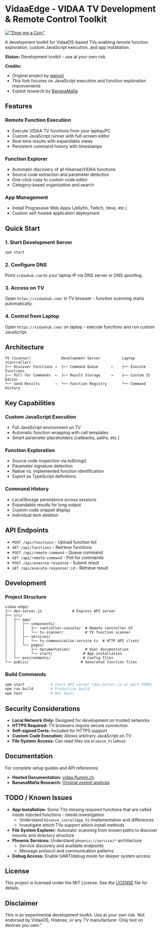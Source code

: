 # VidaaEdge - VIDAA TV Development & Remote Control Toolkit

[!["Drop me a Coin"](https://coindrop.to/embed-button.png)](https://coindrop.to/weinzii)

A development toolkit for VidaaOS-based TVs enabling remote function exploration, custom JavaScript execution, and app installation.

**Status:** Development toolkit - use at your own risk.

**Credits:**

- Original project by [weinzii](https://github.com/weinzii/vidaa-edge)
- This fork focuses on JavaScript execution and function exploration improvements
- Exploit research by [BananaMafia](https://bananamafia.dev/post/hisensehax/)

## Features

### Remote Function Execution

- Execute VIDAA TV functions from your laptop/PC
- Custom JavaScript runner with full-screen editor
- Real-time results with expandable views
- Persistent command history with timestamps

### Function Explorer

- Automatic discovery of all Hisense/VIDAA functions
- Source code extraction and parameter detection
- One-click copy to custom code editor
- Category-based organization and search

### App Management

- Install Progressive Web Apps (Jellyfin, Twitch, Vevo, etc.)
- Custom self-hosted application deployment

## Quick Start

### 1. Start Development Server

```bash
npm start
```

### 2. Configure DNS

Point `vidaahub.com` to your laptop IP via DNS server or DNS spoofing.

### 3. Access on TV

Open `https://vidaahub.com/` in TV browser - function scanning starts automatically.

### 4. Control from Laptop

Open `https://vidaahub.com/` on laptop - execute functions and run custom JavaScript.

## Architecture

```
TV (Scanner)              Development Server          Laptop (Controller)
├── Discover Functions →  ├── Command Queue      ←    ├── Execute Functions
├── Poll for Commands  ←  ├── Result Storage     →    ├── Custom JS Editor
└── Send Results       →  └── Function Registry       └── Command History
```

## Key Capabilities

### Custom JavaScript Execution

- Full JavaScript environment on TV
- Automatic function wrapping with call templates
- Smart parameter placeholders (callbacks, paths, etc.)

### Function Exploration

- Source code inspection via toString()
- Parameter signature detection
- Native vs. implemented function identification
- Export as TypeScript definitions

### Command History

- LocalStorage persistence across sessions
- Expandable results for long output
- Custom code snippet display
- Individual item deletion

## API Endpoints

- `POST /api/functions` - Upload function list
- `GET /api/functions` - Retrieve functions
- `POST /api/remote-command` - Queue command
- `GET /api/remote-command` - Poll for commands
- `POST /api/execute-response` - Submit result
- `GET /api/execute-response/:id` - Retrieve result

## Development

### Project Structure

```
vidaa-edge/
├── dev-server.js              # Express API server
├── src/
│   ├── app/
│   │   ├── components/
│   │   │   ├── controller-console/  # Remote controller UI
│   │   │   └── tv-scanner/          # TV function scanner
│   │   ├── services/
│   │   │   └── tv-communication.service.ts  # HTTP API client
│   │   └── pages/
│   │       ├── documentation/       # User documentation
│   │       └── start/              # App installation
│   └── environments/               # Config files
└── public/                        # Generated function files
```

### Build Commands

```bash
npm start            # Start API server (dev-server.js on port 3000)
npm run build        # Production build
npm test             # Run tests
```

## Security Considerations

- **Local Network Only:** Designed for development on trusted networks
- **HTTPS Required:** TV browsers require secure connection
- **Self-signed Certs:** Included for HTTPS support
- **Custom Code Execution:** Allows arbitrary JavaScript on TV
- **File System Access:** Can read files via `Hisense_FileRead`

## Documentation

For complete setup guides and API references:

- **Hosted Documentation:** [vidaa.flummi.ch](https://vidaa.flummi.ch/documentation)
- **BananaMafia Research:** [Original exploit analysis](https://bananamafia.dev/post/hisensehax/)

## TODO / Known Issues

- **App Installation:** Some TVs missing required functions that are called inside injected functions - needs investigation
  - Understand `Hisense_installApp_V2` implementation and differences
  - Investigate which TVs support which install methods
- **File System Explorer:** Automatic scanning from known paths to discover mounts and directory structure
- **Phoenix Services:** Understand `phoenix://service/*` architecture
  - Service discovery and available endpoints
  - Message protocol and communication patterns
- **Debug Access:** Enable UART/debug mode for deeper system access

## License

This project is licensed under the MIT License. See the [LICENSE](LICENSE) file for details.

## Disclaimer

This is an experimental development toolkit. Use at your own risk. Not endorsed by VidaaOS, Hisense, or any TV manufacturer. Only test on devices you own."
